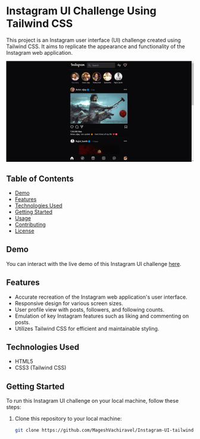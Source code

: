 # Instagram UI Challenge Using Tailwind CSS

This project is an Instagram user interface (UI) challenge created using Tailwind CSS. It aims to replicate the appearance and functionality of the Instagram web application.

![Instagram UI Challenge Screenshot](public/images/screenshot.png)

## Table of Contents

- [Demo](#demo)
- [Features](#features)
- [Technologies Used](#technologies-used)
- [Getting Started](#getting-started)
- [Usage](#usage)
- [Contributing](#contributing)
- [License](#license)

## Demo

You can interact with the live demo of this Instagram UI challenge [here](https://mageshvachiravel.github.io/Instagram-UI-tailwind/).

## Features

- Accurate recreation of the Instagram web application's user interface.
- Responsive design for various screen sizes.
- User profile view with posts, followers, and following counts.
- Emulation of key Instagram features such as liking and commenting on posts.
- Utilizes Tailwind CSS for efficient and maintainable styling.

## Technologies Used

- HTML5
- CSS3 (Tailwind CSS)

## Getting Started

To run this Instagram UI challenge on your local machine, follow these steps:

1. Clone this repository to your local machine:

   ```bash
   git clone https://github.com/MageshVachiravel/Instagram-UI-tailwind.git
